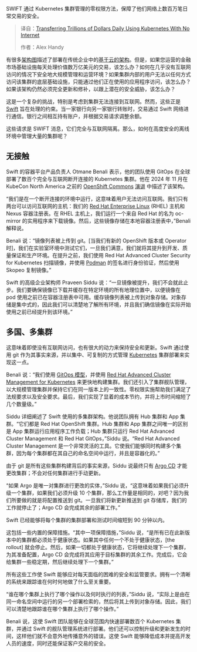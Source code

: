 
<!--
title: 每天使用没有互联网的Kubernetes转移数万亿美元
cover: https://cdn.thenewstack.io/media/2025/03/6aa585bc-disconnected-kubernetes-swift.jpg
-->

SWIFT 通过 Kubernetes 集群管理的零权限方法，保障了他们网络上数百万笔日常交易的安全。

> 译自：[Transferring Trillions of Dollars Daily Using Kubernetes With No Internet](https://thenewstack.io/transferring-trillions-of-dollars-daily-using-kubernetes-with-no-internet/)
> 
> 作者：Alex Handy

有很多[架构图](https://roadmap.sh/software-design-architecture)描述了部署在传统企业中的[基于云的架构](https://thenewstack.io/3-key-practices-for-perfecting-cloud-native-architecture/)。但是，如果您运营的金融市场基础设施每天处理价值数万亿美元的交易，该怎么办？如何在几乎没有互联网访问的情况下安全地大规模管理和运营环境？如果集群内部的用户无法以任何方式访问该集群的底层基础设施，只能通过他们正在使用的应用程序访问，该怎么办？如果该架构仍然必须完全更新和修补，以跟上潜在的安全威胁，该怎么办？

这是一个复杂的挑战，特别是考虑到集群无法连接到互联网。然而，这些正是 [Swift](https://www.swift.com/) 旨在处理的约束。当一家银行向另一家银行转账时，交易通过 Swift 网络进行通信。银行之间相互持有账户，并根据交易请求调整余额。

这些请求是 SWIFT 消息，它们完全与互联网隔离。那么，如何在高度安全的离线环境中管理大量的集群呢？

## 无接触

Swift 的容器平台产品负责人 Otmane Benali 表示，他的团队使用 GitOps 在全球部署了数百个完全与互联网断开连接的 Kubernetes 集群。他在 2024 年 11 月在 KubeCon North America 之前的 [OpenShift Commons](https://commons.openshift.org/) [演讲](https://www.youtube.com/watch?v=wI6pmgznbd8) 中描述了该架构。

“我们是在一个断开连接的环境中运行，这意味着用户无法访问互联网。我们只有两台可以访问互联网的主机：我们的 [Red Hat Enterprise Linux](https://www.redhat.com/en/technologies/linux-platforms/enterprise-linux) (RHEL) 主机和 Nexus 容器注册表。在 RHEL 主机上，我们运行一个来自 Red Hat 的名为 oc-mirror 的实用程序来下载镜像。然后，这些镜像存储在本地容器注册表中，”Benali 解释说。

Benali 说：“镜像列表被上传到 git。[当我们有新的 OpenShift 版本或 Operator 时]，我们在实验室环境中测试它们，一旦我们满意，我们就将其提升到开发、质量保证和生产环境。在提升之前，我们使用 Red Hat Advanced Cluster Security for Kubernetes 扫描镜像，并使用 [Podman](https://thenewstack.io/use-podman-to-create-and-work-with-virtual-machines/) 的签名进行身份验证，然后使用 Skopeo 复制镜像。”

Swift 的高级企业架构师 Praveen Siddu 说：“一旦镜像被提升，我们不会就此止步。我们要确保镜像已下载并缓存在特定环境的所有地理位置中，以便镜像在 pod 使用之前已在容器注册表中可用。缓存镜像列表被上传到对象存储。对象存储是集中式的，因此我们可以清楚地了解所有环境，并且我们确信镜像在实际开始使用之前已经提升到该环境。”

## 多国、多集群

这意味着即使没有互联网访问，也有很大的动力来保持安全和更新。Swift 通过使用 git 作为其事实来源，并以集中、可复制的方式管理 [Kubernetes](https://thenewstack.io/kubernetes/) 集群部署来实现这一点。

Benali 说：“我们使用 [GitOps 模型](https://www.redhat.com/en/topics/devops/what-is-gitops)，并使用 [Red Hat Advanced Cluster Management for Kubernetes](https://www.redhat.com/en/technologies/management/advanced-cluster-management) 来更快地构建集群。我们还引入了集群舰队管理，以大规模管理集群并保持它们在同一版本上的一致性。零权限实施帮助我们满足了法规要求以及安全要求。最后，我们实现了显着的成本节约，并将上市时间缩短了几个数量级。”

Siddu 详细阐述了 Swift 使用的多集群架构。他说团队拥有 Hub 集群和 App 集群。“它们都是 Red Hat OpenShift 集群。Hub 集群和 App 集群之间唯一的区别是 App 集群运行应用程序工作负载；Hub 集群只运行 Red Hat Advanced Cluster Management 和 Red Hat GitOps，”Siddu 说。“Red Hat Advanced Cluster Management 是一个非常灵活的工具。它使我们能够同时构建多个集群，因为每个集群都在其自己的命名空间中运行，并且是容器化的。”

由于 git 是所有这些集群构建背后的事实来源，Siddu 说最终只有 [Argo CD](https://argo-cd.readthedocs.io/en/stable/) 才能更改集群；不会对任何集群进行手动更新。

“如果 Argo 是唯一对集群进行更改的实体，”Siddu 说，“这意味着如果我们必须升级一个集群，如果我们必须升级 10 个集群，那么工作量是相同的，对吧？因为我们所要做的就是将配置推送到 git。一旦我们将新更新推送到 git 存储库，我们的工作就停止了；Argo CD 会完成其余的部署工作。”

Swift 已经能够将每个集群的集群部署和测试时间缩短到 90 分钟以内。

这包括一些内置的保障措施。“其中一项保障措施，”Siddu 说，“是所有已在此新版本中的集群都必须处于健康状态。如果其中任何一个不处于健康状态，[the rollout] 就会停止。然后，如果一切都处于健康状态，它将继续处理下一个集群，为其准备配置，Argo CD 会完成将其应用于目标集群的其余工作。完成后，它会给集群一些稳定期，然后继续处理下一个集群。”

所有这些工作使 Swift 能够应对每天面临的困难的安全和监管要求。拥有一个清晰的系统来跟踪谁在何时何地做了什么至关重要。

“谁在哪个集群上执行了哪个操作以及何时执行的列表，”Siddu 说，“实际上是由在同一命名空间中运行的另一个部署检索的，然后将其上传到对象存储。因此，我们可以清楚地跟踪谁在哪个集群上执行了哪个操作。”

Benali 说，这使 Swift 团队能够在全球范围内快速部署数百个 Kubernetes 集群，并通过 Swift 的舰队管理系统进行部署。他们还可以控制升级和更新发生的时间，这样他们就不会意外地传播意外的错误。这使 Swift 能够降低成本并提高开发人员的速度，同时还能保证客户交易的安全。
